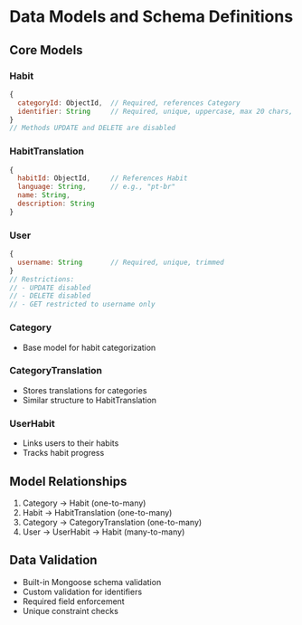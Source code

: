 # Data Models and Schema Definitions

## Core Models

### Habit
```javascript
{
  categoryId: ObjectId,  // Required, references Category
  identifier: String     // Required, unique, uppercase, max 20 chars, no spaces
}
// Methods UPDATE and DELETE are disabled
```

### HabitTranslation
```javascript
{
  habitId: ObjectId,     // References Habit
  language: String,      // e.g., "pt-br"
  name: String,         
  description: String
}
```

### User
```javascript
{
  username: String       // Required, unique, trimmed
}
// Restrictions:
// - UPDATE disabled
// - DELETE disabled
// - GET restricted to username only
```

### Category
- Base model for habit categorization

### CategoryTranslation
- Stores translations for categories
- Similar structure to HabitTranslation

### UserHabit
- Links users to their habits
- Tracks habit progress

## Model Relationships
1. Category -> Habit (one-to-many)
2. Habit -> HabitTranslation (one-to-many)
3. Category -> CategoryTranslation (one-to-many)
4. User -> UserHabit -> Habit (many-to-many)

## Data Validation
- Built-in Mongoose schema validation
- Custom validation for identifiers
- Required field enforcement
- Unique constraint checks